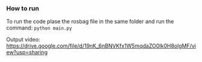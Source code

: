 ### How to run

To run the code plase the rosbag file in the same folder and run the command: ```python main.py```

Output video: https://drive.google.com/file/d/19nK_6nBNVKfx1W5mqdaZO0Ik0H8olgMF/view?usp=sharing


